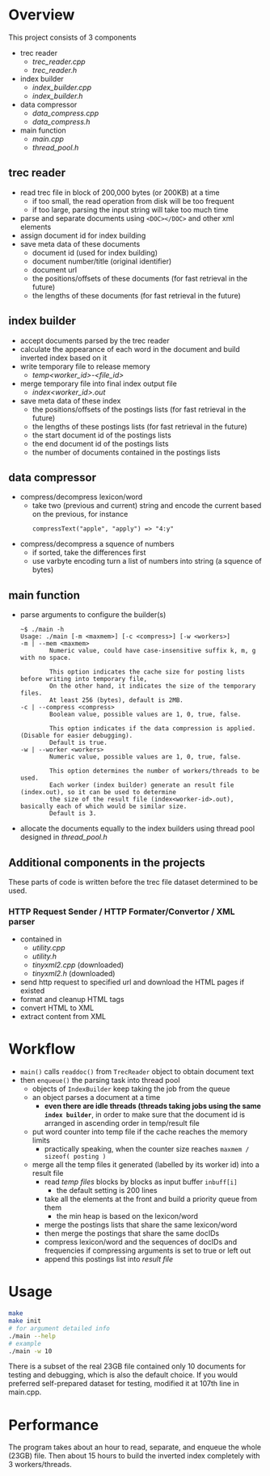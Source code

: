 # Overview
This project consists of 3 components
* trec reader
    * *trec_reader.cpp*
    * *trec_reader.h*
* index builder
    * *index_builder.cpp*
    * *index_builder.h*
* data compressor
    * *data_compress.cpp*
    * *data_compress.h*
* main function
    * *main.cpp*
    * *thread_pool.h*

## trec reader
* read trec file in block of 200,000 bytes (or 200KB) at a time
    * if too small, the read operation from disk will be too frequent
    * if too large, parsing the input string will take too much time
* parse and separate documents using `<DOC></DOC>` and other xml elements
* assign document id for index building
* save meta data of these documents
    * document id (used for index building)
    * document number/title (original identifier)
    * document url
    * the positions/offsets of these documents (for fast retrieval in the future)
    * the lengths of these documents (for fast retrieval in the future)

## index builder
* accept documents parsed by the trec reader
* calculate the appearance of each word in the document and build inverted index based on it
* write temporary file to release memory
    * *temp<worker_id>-<file_id>*
* merge temporary file into final index output file
    * *index<worker_id>.out*
* save meta data of these index
    * the positions/offsets of the postings lists (for fast retrieval in the future)
    * the lengths of these postings lists (for fast retrieval in the future)
    * the start document id of the postings lists
    * the end document id of the postings lists
    * the number of documents contained in the postings lists

## data compressor
* compress/decompress lexicon/word
    * take two (previous and current) string and encode the current based on the previous, for instance
        ```
        compressText("apple", "apply") => "4:y"
        ```
* compress/decompress a squence of numbers
    * if sorted, take the differences first
    * use varbyte encoding turn a list of numbers into string (a squence of bytes)

## main function
* parse arguments to configure the builder(s)
    ```
    ~$ ./main -h
    Usage: ./main [-m <maxmem>] [-c <compress>] [-w <workers>]
    -m | --mem <maxmem>
            Numeric value, could have case-insensitive suffix k, m, g with no space.

            This option indicates the cache size for posting lists before writing into temporary file,
            On the other hand, it indicates the size of the temporary files.
            At least 256 (bytes), default is 2MB.
    -c | --compress <compress>
            Boolean value, possible values are 1, 0, true, false.

            This option indicates if the data compression is applied. (Disable for easier debugging).
            Default is true.
    -w | --worker <workers>
            Numeric value, possible values are 1, 0, true, false.

            This option determines the number of workers/threads to be used.
            Each worker (index builder) generate an result file (index.out), so it can be used to determine
            the size of the result file (index<worker-id>.out), basically each of which would be similar size.
            Default is 3.
    ```
* allocate the documents equally to the index builders using thread pool designed in *thread_pool.h*

## Additional components in the projects
These parts of code is written before the trec file dataset determined to be used.

### HTTP Request Sender / HTTP Formater/Convertor / XML parser
* contained in
    * *utility.cpp*
    * *utility.h*
    * *tinyxml2.cpp* (downloaded)
    * *tinyxml2.h*   (downloaded)
* send http request to specified url and download the HTML pages if existed
* format and cleanup HTML tags
* convert HTML to XML
* extract content from XML


# Workflow
* `main()` calls `readdoc()` from `TrecReader` object to obtain document text
* then `enqueue()` the parsing task into thread pool
    * objects of `IndexBuilder` keep taking the job from the queue
    * an object parses a document at a time
        * **even there are idle threads (threads taking jobs using the same `index builder`**, in order to make sure that the document id is arranged in ascending order in temp/result file
    * put word counter into temp file if the cache reaches the memory limits
        * practically speaking, when the counter size reaches `maxmem / sizeof( posting )`
    * merge all the temp files it generated (labelled by its worker id) into a result file
        * read *temp files* blocks by blocks as input buffer `inbuff[i]`
            * the default setting is 200 lines
        * take all the elements at the front and build a priority queue from them
            * the min heap is based on the lexicon/word
        * merge the postings lists that share the same lexicon/word
        * then merge the postings that share the same docIDs
        * compress lexicon/word and the sequences of docIDs and frequencies if compressing arguments is set to true or left out
        * append this postings list into *result file*


# Usage
```bash
make
make init
# for argument detailed info
./main --help
# example 
./main -w 10
```

There is a subset of the real 23GB file contained only 10 documents for testing and debugging, which is also the default choice. If you would preferred self-prepared dataset for testing, modified it at 107th line in main.cpp.


# Performance
The program takes about an hour to read, separate, and enqueue the whole (23GB) file. Then about 15 hours to build the inverted index completely with 3 workers/threads.